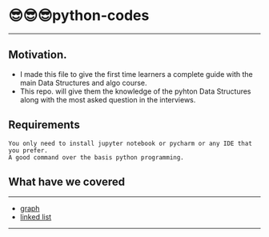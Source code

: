 # 😎😎😎python-codes
---
## Motivation.
- I made this file to give the first time learners a complete guide with the main Data Structures and algo course.
- This repo. will give them the knowledge of the pyhton Data Structures along with the most asked question in the interviews.

## Requirements
    You only need to install jupyter notebook or pycharm or any IDE that you prefer.
    A good command over the basis python programming.

## What have we covered 
---
- [graph](graph.ipynb)
- [linked list](linked%20list.ipynb)

---
